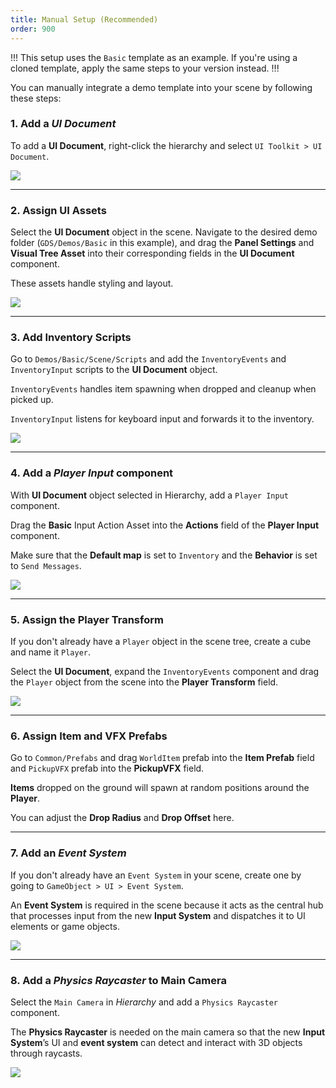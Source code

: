 ```yaml
---
title: Manual Setup (Recommended)
order: 900
---
```


!!!
This setup uses the `Basic` template as an example. If you're using a cloned template, apply the same steps to your version instead.
!!!

You can manually integrate a demo template into your scene by following these steps:

### 1. Add a _UI Document_

To add a **UI Document**, right-click the hierarchy and select `UI Toolkit > UI Document`.

<!-- !!!
A UI Document is required to render UI Toolkit layouts (UXML and USS) in the scene.
!!! -->

![](/static/images/tutorials/manual-setup-1.jpg)

---
### 2. Assign UI Assets

Select the **UI Document** object in the scene. Navigate to the desired demo folder (`GDS/Demos/Basic` in this example), and drag the **Panel Settings** and **Visual Tree Asset** into their corresponding fields in the **UI Document** component.

These assets handle styling and layout.

![](/static/images/tutorials/manual-setup-2.jpg)

---
### 3. Add Inventory Scripts

Go to `Demos/Basic/Scene/Scripts` and add the `InventoryEvents` and `InventoryInput` scripts to the **UI Document** object.

`InventoryEvents` handles item spawning when dropped and cleanup when picked up.

`InventoryInput` listens for keyboard input and forwards it to the inventory.

![](/static/images/tutorials/manual-setup-3.jpg)

---
### 4. Add a *Player Input* component

With **UI Document** object selected in Hierarchy, add a `Player Input` component.

Drag the **Basic** Input Action Asset into the **Actions** field of the **Player Input** component.

Make sure that the **Default map** is set to `Inventory` and the **Behavior** is set to `Send Messages`.

![](/static/images/tutorials/manual-setup-5.jpg)

---
### 5. Assign the Player Transform

If you don't already have a `Player` object in the scene tree, create a cube and name it `Player`.

Select the **UI Document**, expand the `InventoryEvents` component and drag the `Player` object from the scene into the **Player Transform** field.

![](/static/images/tutorials/manual-setup-4.jpg)

---
### 6. Assign Item and VFX Prefabs

Go to `Common/Prefabs` and drag `WorldItem` prefab into the **Item Prefab** field and `PickupVFX` prefab into the **PickupVFX** field.

**Items** dropped on the ground will spawn at random positions around the **Player**.

You can adjust the **Drop Radius** and **Drop Offset** here.

---
### 7. Add an *Event System*

If you don't already have an `Event System` in your scene, create one by going to `GameObject > UI > Event System`.

An **Event System** is required in the scene because it acts as the central hub that processes input from the new **Input System** and dispatches it to UI elements or game objects.

![](/static/images/tutorials/quick-setup-3.jpg)

---
### 8. Add a *Physics Raycaster* to Main Camera

Select the `Main Camera` in *Hierarchy* and add a `Physics Raycaster` component.

The **Physics Raycaster** is needed on the main camera so that the new **Input System**’s UI and **event system** can detect and interact with 3D objects through raycasts.

![](/static/images/tutorials/quick-setup-4.jpg)